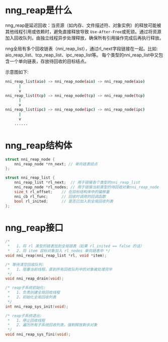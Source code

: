 # nng_reap是什么

nng_reap是延迟回收：当资源（如内存、文件描述符、对象实例）的释放可能被其他线程引用或依赖时，避免直接释放导致 `Use-After-Free`或死锁。通过将资源加入回收队列，由独立线程异步处理释放，确保所有引用操作完成后再执行释放。

nng全局有多个回收链表（nni_reap_list），通过rl_next字段链接在一起。比如: aio_reap_list、tcp_reap_list、ipc_reap_list等。
每个类型的nni_reap_list中又包含一个单向链表，存放待回收的目标结点。

示意图如下:

```bash
nni_reap_list(aio) -> nni_reap_node(aio) -> nni_reap_node(aio)
      |
      v
nni_reap_list(tcp) -> nni_reap_node(tcp) -> nni_reap_node(tcp)
      |
      v
nni_reap_list(ipc) -> nni_reap_node(ipc) -> nni_reap_node(ipc)
      |
      v
    ......
```

# nng_reap结构体

```c
struct nni_reap_node {
	nni_reap_node *rn_next; // 单向链表结点
};

struct nni_reap_list {
	nni_reap_list *rl_next;	 // 用于链接各个类型的nni_reap_list
	nni_reap_node *rl_nodes; // 用于链接当前类型的待回收对象nni_reap_node
	size_t rl_offset;	 // 在目标结构体中的偏移量
	nni_cb rl_func;		 // 回收时调用的回调函数
	bool rl_inited;		 // 是否已加入到全局回收列表
};
```

# nng_reap接口

```c
/* 
 *   1、将 rl 类型的链表加到全局链表（如果 rl_inited == false 的话）
 *   2、将 item 目标对象加入 rl_nodes 单向链表中 */
void nni_reap(nni_reap_list *rl, void *item);

/* 等待清空回收队列:
 *   1、阻塞当前线程，直到所有回收队列中的对象被处理完毕
 */
void nni_reap_drain(void);

/* reap子系统初始化:
 *   1、负责创建全局回收线程
 *   2、初始化全局回收列表
 */
int nni_reap_sys_init(void);

/* reap子系统退出:
 *   1、停止回收线程
 *   2、遍历所有子系统回收列表，强制释放剩余对象
 */
void nni_reap_sys_fini(void);
```
